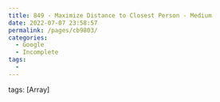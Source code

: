 ```yaml
---
title: 849 - Maximize Distance to Closest Person - Medium
date: 2022-07-07 23:58:57
permalink: /pages/cb9803/
categories:
  - Google
  - Incomplete
tags:
  - 
---
```

tags: [Array]